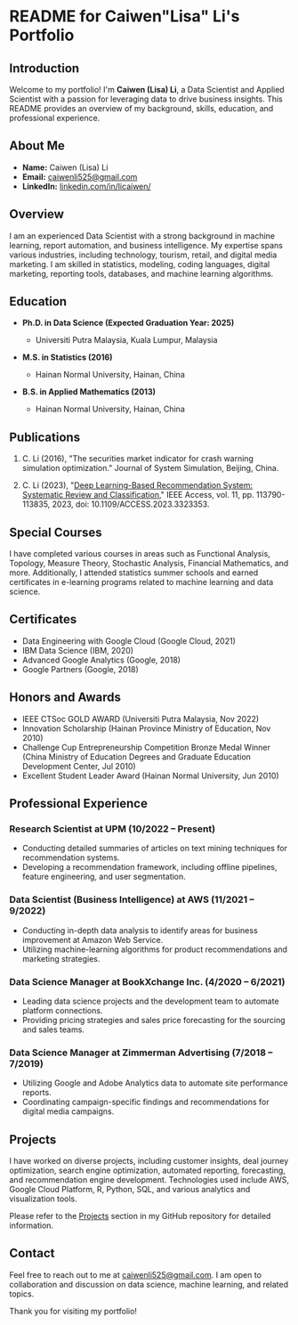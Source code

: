 # README for Caiwen"Lisa" Li's Portfolio

## Introduction
Welcome to my portfolio! I'm **Caiwen (Lisa) Li**, a Data Scientist and Applied Scientist with a passion for leveraging data to drive business insights. This README provides an overview of my background, skills, education, and professional experience.

## About Me
- **Name:** Caiwen (Lisa) Li
- **Email:** caiwenli525@gmail.com
- **LinkedIn:** [linkedin.com/in/licaiwen/](https://www.linkedin.com/in/licaiwen/)

## Overview
I am an experienced Data Scientist with a strong background in machine learning, report automation, and business intelligence. My expertise spans various industries, including technology, tourism, retail, and digital media marketing. I am skilled in statistics, modeling, coding languages, digital marketing, reporting tools, databases, and machine learning algorithms.

## Education
- **Ph.D. in Data Science (Expected Graduation Year: 2025)**
  - Universiti Putra Malaysia, Kuala Lumpur, Malaysia

- **M.S. in Statistics (2016)**
  - Hainan Normal University, Hainan, China

- **B.S. in Applied Mathematics (2013)**
  - Hainan Normal University, Hainan, China

## Publications
1. C. Li (2016), "The securities market indicator for crash warning simulation optimization." Journal of System Simulation, Beijing, China.

2. C. Li (2023), "[Deep Learning-Based Recommendation System: Systematic Review and Classification](https://ieeexplore.ieee.org/document/10274963)," IEEE Access, vol. 11, pp. 113790-113835, 2023, doi: 10.1109/ACCESS.2023.3323353.

## Special Courses
I have completed various courses in areas such as Functional Analysis, Topology, Measure Theory, Stochastic Analysis, Financial Mathematics, and more. Additionally, I attended statistics summer schools and earned certificates in e-learning programs related to machine learning and data science.

## Certificates
- Data Engineering with Google Cloud (Google Cloud, 2021)
- IBM Data Science (IBM, 2020)
- Advanced Google Analytics (Google, 2018)
- Google Partners (Google, 2018)

## Honors and Awards
- IEEE CTSoc GOLD AWARD (Universiti Putra Malaysia, Nov 2022)
- Innovation Scholarship (Hainan Province Ministry of Education, Nov 2010)
- Challenge Cup Entrepreneurship Competition Bronze Medal Winner (China Ministry of Education Degrees and Graduate Education Development Center, Jul 2010)
- Excellent Student Leader Award (Hainan Normal University, Jun 2010)

## Professional Experience
### Research Scientist at UPM (10/2022 – Present)
- Conducting detailed summaries of articles on text mining techniques for recommendation systems.
- Developing a recommendation framework, including offline pipelines, feature engineering, and user segmentation.

### Data Scientist (Business Intelligence) at AWS (11/2021 – 9/2022)
- Conducting in-depth data analysis to identify areas for business improvement at Amazon Web Service.
- Utilizing machine-learning algorithms for product recommendations and marketing strategies.

### Data Science Manager at BookXchange Inc. (4/2020 – 6/2021)
- Leading data science projects and the development team to automate platform connections.
- Providing pricing strategies and sales price forecasting for the sourcing and sales teams.

### Data Science Manager at Zimmerman Advertising (7/2018 – 7/2019)
- Utilizing Google and Adobe Analytics data to automate site performance reports.
- Coordinating campaign-specific findings and recommendations for digital media campaigns.

## Projects
I have worked on diverse projects, including customer insights, deal journey optimization, search engine optimization, automated reporting, forecasting, and recommendation engine development. Technologies used include AWS, Google Cloud Platform, R, Python, SQL, and various analytics and visualization tools.

Please refer to the [Projects](#) section in my GitHub repository for detailed information.

## Contact
Feel free to reach out to me at caiwenli525@gmail.com. I am open to collaboration and discussion on data science, machine learning, and related topics.

Thank you for visiting my portfolio!

